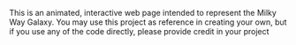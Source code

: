 This is an animated, interactive web page intended to represent the Milky Way Galaxy.
You may use this project as reference in creating your own, but if you use any of the code directly, please provide credit in your project
